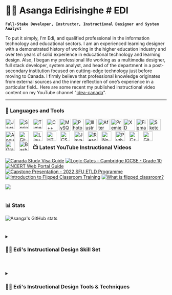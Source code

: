 # 🏄‍♂️ Asanga Edirisinghe # EDI

**`Full-Stake Developer, Instructor, Instructional Designer and System Analyst`**

To put it simply, I'm Edi, and qualified professional in the information technology and educational sectors. I am an experienced learning designer with a demonstrated history of working in the higher education industry and over ten years of solid experience in educational technology and learning design. Also, I began my professional life working as a multimedia designer, full stack developer, system analyst, and head of the department in a post-secondary institution focused on cutting-edge technology just before moving to Canada. I firmly believe that professional knowledge originates from external sources and the inner reflection of one’s experience in a particular field.. Here are some recent my published instructional video content on my YouTube channel "[idea-canada][youtube]".

---

### 🧰 Languages and Tools

<a href="https://docs.microsoft.com/en-us/cpp/?view=msvc-170" target="_blank" rel="noreferrer"><img src="https://raw.githubusercontent.com/danielcranney/readme-generator/main/public/icons/skills/cplusplus-colored.svg" width="36" height="36" alt="C++" /></a>
<a href="https://www.mysql.com/" target="_blank" rel="noreferrer"><img src="https://raw.githubusercontent.com/danielcranney/readme-generator/main/public/icons/skills/mysql-colored.svg" width="36" height="36" alt="MySQL" /></a>
<a href="https://www.adobe.com/uk/products/photoshop.html" target="_blank" rel="noreferrer"><img src="https://raw.githubusercontent.com/danielcranney/readme-generator/main/public/icons/skills/photoshop-colored.svg" width="36" height="36" alt="Photoshop" /></a>
<a href="adobe.com/uk/products/illustrator.html" target="_blank" rel="noreferrer"><img src="https://raw.githubusercontent.com/danielcranney/readme-generator/main/public/icons/skills/illustrator-colored.svg" width="36" height="36" alt="Illustrator" /></a>
<a href="https://www.adobe.com/uk/products/aftereffects.html" target="_blank" rel="noreferrer"><img src="https://raw.githubusercontent.com/danielcranney/readme-generator/main/public/icons/skills/aftereffects-colored.svg" width="36" height="36" alt="After Effects" /></a>
<a href="https://www.adobe.com/uk/products/premiere.html" target="_blank" rel="noreferrer"><img src="https://raw.githubusercontent.com/danielcranney/readme-generator/main/public/icons/skills/premierepro-colored.svg" width="36" height="36" alt="Premiere Pro" /></a>
<a href="https://www.adobe.com/uk/products/xd.html" target="_blank" rel="noreferrer"><img src="https://raw.githubusercontent.com/danielcranney/readme-generator/main/public/icons/skills/xd-colored.svg" width="36" height="36" alt="XD" /></a>
<a href="https://www.figma.com/" target="_blank" rel="noreferrer"><img src="https://raw.githubusercontent.com/danielcranney/readme-generator/main/public/icons/skills/figma-colored.svg" width="36" height="36" alt="Figma" /></a>
<a href="https://www.sketch.com/" target="_blank" rel="noreferrer"><img src="https://raw.githubusercontent.com/danielcranney/readme-generator/main/public/icons/skills/sketch-colored.svg" width="36" height="36" alt="Sketch" /></a>
<img align="left" alt="Java" width="30px" style="padding-right:10px;" src="https://cdn.jsdelivr.net/gh/devicons/devicon/icons/java/java-original.svg"/>
<img align="left" alt="Spring" width="30px" style="padding-right:10px;" src="https://cdn.jsdelivr.net/gh/devicons/devicon/icons/spring/spring-original.svg" />
<img align="left" alt="TypeScript" width="30px" style="padding-right:10px;" src="https://cdn.jsdelivr.net/gh/devicons/devicon/icons/typescript/typescript-plain.svg" />
<img align="left" alt="Angular" width="30px" style="padding-right:10px;" src="https://cdn.jsdelivr.net/gh/devicons/devicon/icons/angularjs/angularjs-plain.svg" />
<img align="left" alt="Git" width="30px" style="padding-right:10px;" src="https://cdn.jsdelivr.net/gh/devicons/devicon/icons/git/git-original.svg" />
<img align="left" alt="Linux" width="30px" style="padding-right:10px;" src="https://cdn.jsdelivr.net/gh/devicons/devicon/icons/linux/linux-original.svg" />
<img align="left" alt="HTML" width="30px" style="padding-right:10px;" src="https://cdn.jsdelivr.net/gh/devicons/devicon/icons/html5/html5-plain.svg" />
<img align="left" alt="CSS" width="30px" style="padding-right:10px;" src="https://cdn.jsdelivr.net/gh/devicons/devicon/icons/css3/css3-plain.svg" />
<img align="left" alt="JavaScript" width="30px" style="padding-right:10px;" src="https://cdn.jsdelivr.net/gh/devicons/devicon/icons/javascript/javascript-plain.svg" />
<img align="left" alt="React" width="30px" style="padding-right:10px;" src="https://cdn.jsdelivr.net/gh/devicons/devicon/icons/react/react-original.svg" />
<img align="left" alt="NodeJS" width="30px" style="padding-right:10px;" src="https://cdn.jsdelivr.net/gh/devicons/devicon/icons/nodejs/nodejs-original.svg" />
<img align="left" alt="Python" width="30px" style="padding-right:10px;" src="https://cdn.jsdelivr.net/gh/devicons/devicon/icons/python/python-plain.svg" />
<img align="left" alt="C++" width="30px" style="padding-right:10px;" src="https://cdn.jsdelivr.net/gh/devicons/devicon/icons/cplusplus/cplusplus-line.svg" />
<img align="left" alt="GitHub" width="30px" style="padding-right:10px;" src="https://cdn.jsdelivr.net/gh/devicons/devicon/icons/github/github-original.svg" />
<img align="left" alt="Gradle" width="30px" style="padding-right:10px;" src="https://cdn.jsdelivr.net/gh/devicons/devicon/icons/gradle/gradle-plain.svg" />
<img align="left" alt="Bash" width="30px" style="padding-right:10px;" src="https://cdn.jsdelivr.net/gh/devicons/devicon/icons/bash/bash-original.svg" />
<br />

#

### 📺 Latest YouTube Instructional Videos

<!-- BEGIN YOUTUBE-CARDS -->
[![Canada Study Visa Guide](https://ytcards.demolab.com/?id=PPVOlgz-tc0&title=Canada+Study+Visa+Guide&lang=en&timestamp=1671555624&background_color=%230d1117&title_color=%23ffffff&stats_color=%23dedede&width=250&duration=586 "Canada Study Visa Guide")](https://youtu.be/PPVOlgz-tc0)
[![Logic Gates - Cambridge IGCSE - Grade 10](https://ytcards.demolab.com/?id=V6-B72QFMFM&title=Logic+Gates+Cambridge+IGCSE&lang=en&timestamp=1669140023&background_color=%230d1117&title_color=%23ffffff&stats_color=%23dedede&width=250&duration=435 "Logic Gates - Cambridge IGCSE - Grade 10")](https://youtu.be/V6-B72QFMFM)
[![NCERT Web Portal Guide](https://ytcards.demolab.com/?id=tcyd9VlRxIU&title=NCERT+Web+Portal+Guide&lang=en&timestamp=1668434431&background_color=%230d1117&title_color=%23ffffff&stats_color=%23dedede&width=250&duration=260 "NCERT Web Portal Guide")](https://youtu.be/tcyd9VlRxIU)
[![Capstone Presentation - 2022 SFU ETLD Programme](https://ytcards.demolab.com/?id=tjLPx9HXn4s&title=Capstone+Presentation,+2022+SFU+ETLD+Programme&lang=en&timestamp=1667250900&background_color=%230d1117&title_color=%23ffffff&stats_color=%23dedede&width=250&duration=482 "Command Line Tools ALL Developers Should Know")](https://youtu.be/tjLPx9HXn4s)
[![Introduction to Flipped Classroom Training](https://ytcards.demolab.com/?id=LC968X7eCVs&title=Introduction+to+Flipped+Classroom+Training&lang=en&timestamp=1666797301&background_color=%230d1117&title_color=%23ffffff&stats_color=%23dedede&width=250&duration=73 "Capstone Presentation - 2022 SFU ETLD Programme")](https://www.youtube.com/watch?v=g9hPa-G3lfw)
[![What is flipped classroom?](https://ytcards.demolab.com/?id=PW_3v6XMeXU&title=What+is+flipped+classroom?&lang=en&timestamp=1663770604&background_color=%230d1117&title_color=%23ffffff&stats_color=%23dedede&width=250&duration=197 "What is flipped classroom?")](https://youtu.be/PW_3v6XMeXU)
<!-- END YOUTUBE-CARDS -->

[<img src="https://custom-icon-badges.demolab.com/badge/-Subscribe%20For%20More-red?style=for-the-badge&logo=video&logoColor=white"/>](https://www.youtube.com/channel/UCHVwyWpnHaqGX3Qt0O3jV7A?sub_confirmation=1)

#

### 📊 Stats

![Asanga's GitHub stats](https://github-readme-stats.vercel.app/api?username=asangaes&show_icons=true&theme=gruvbox)

<!-- ![GitHub Streak](https://streak-stats.demolab.com?user=asangaes&theme=gruvbox&border_radius=4.5) -->

#

<details>
 <summary><h3>👨‍💻 Edi's Instructional Design Skill Set</h3></summary>
<ul style="list-style-type:disc">
<li><h4>Deep level of understanding of learning models</h4></li>
<a>I possess a deep level of understanding of various learning models, which allows me to design instructional materials that are tailored to the specific needs and preferences of the audience. This includes a comprehensive understanding of cognitive, constructivist, behaviorist, and humanistic learning models, among others. By leveraging my knowledge of these models, I can create effective instructional strategies that promote engagement, retention, and successful outcomes.<a/>
<li><h4>Learning technology experience</h4></li>
<a>I have extensive experience working with a wide range of learning technologies, including learning management systems (LMS), authoring tools, multimedia software, and virtual and augmented reality tools. This experience has enabled me to effectively design and implement instructional materials that leverage the latest technological advancements to enhance the learning experience. Additionally, I am proficient in using various digital platforms and tools for collaboration, communication, and project management, which facilitates effective teamwork and collaboration.</a>
 <li><h4>Presentation technology knowledge</h4></li>
I possess extensive knowledge of presentation technologies and tools, including slide design software, audio and video editing software, and web conferencing platforms. This knowledge allows me to create engaging and effective presentations that incorporate multimedia elements such as images, audio, and video to enhance the learning experience. Additionally, I am adept at using these tools to facilitate remote or virtual learning, enabling me to reach a wider audience and provide flexible learning opportunities.
<li><h4>Team collaboration</h4> </li>
My approach to content creation is grounded in practicality, as I strive to provide information that can be effectively applied in real-world scenarios, particularly learner-oriented ones. To achieve this, I work collaboratively with subject matter experts, professionals, and team members to ensure the accuracy and relevance of the information presented.
<li><h4>Project Management skills</h4></li>
As an instructional designer, I possess strong project management skills that enable me to effectively manage instructional design projects from start to finish. This includes developing project plans, timelines, and budgets, as well as coordinating the activities of project team members and stakeholders.
I am also experienced in using project management tools and software to track progress, manage resources, and identify potential issues or risks. By employing effective project management strategies, I can ensure that instructional design projects are completed on time, within budget, and to the satisfaction of all stakeholders.
 <li><h4>Visual and artistic talents</h4></li>
While my primary focus is on instructional design and learning technologies, I do possess visual and artistic talents that enable me to create visually appealing and engaging instructional materials. This includes skills in graphic design, illustration, and video production, which allow me to create custom visual elements that complement the instructional content and enhance the learning experience.
Additionally, I am proficient in using a wide range of design software, such as Adobe Creative Suite, to create professional-grade visual content. By incorporating visually appealing elements into instructional materials, I can capture learners' attention and foster engagement, ultimately contributing to a more successful learning experience.
<li><h4>Understanding of Virtual Reality</h4></li>
I possess a comprehensive understanding of virtual reality (VR) technologies and their potential applications in instructional design. VR is a powerful tool that allows learners to interact with realistic, simulated environments and scenarios, creating an immersive and engaging learning experience.
As an instructional designer, I can design and develop instructional materials that leverage VR technologies to enhance learning outcomes. This may include designing VR simulations or scenarios that allow learners to apply their knowledge and skills in realistic situations or using VR to facilitate virtual collaboration and teamwork.
<li><h4>Passion for Knowledge</h4></li>
I possess a strong passion for knowledge and learning, which drives my work as an instructional designer. I believe that learning is a lifelong journey, and I am constantly seeking out new information, insights, and perspectives to expand my own knowledge and improve my instructional design practice.
My passion for knowledge also fuels my commitment to staying up to date on the latest trends and technologies in instructional design and learning, which allows me to design and develop effective instructional materials that meet the needs of modern learners.
Additionally, I am passionate about creating instructional materials that inspire and engage learners, fostering a love of learning that extends beyond the specific subject matter. Through my passion for knowledge, I can promote a positive learning culture and contribute to learners' personal and professional growth.
 <li><h4>Assessment Development</h4></li>
As an instructional designer, I have experience developing effective assessment tools that measure learners' progress and knowledge acquisition. This includes designing formative and summative assessments that align with the learning objectives and provide learners with opportunities to demonstrate their mastery of the content.
I am skilled in developing a range of assessment types, including quizzes, exams, case studies, simulations, and performance assessments. I am also experienced in using learning analytics tools to analyze learners' performance data and identify areas for improvement.
Through my assessment development skills, I can create fair and accurate assessments that provide valuable feedback to learners and inform instructional design decisions, ultimately contributing to improved learning outcomes.
<li><h4>Above average communication</h4></li>
I possess above-average communication skills that enable me to effectively convey instructional content to learners, team members, and stakeholders. I am skilled in both written and verbal communication and can adapt my communication style to the needs of different audiences.
In addition, I am a good listener, which allows me to understand learners' needs, concerns, and feedback, and adjust my instructional materials accordingly. I am also adept at providing constructive feedback and facilitating productive discussions to resolve issues and improve learning outcomes.
Through my strong communication skills, I can foster positive relationships with learners, team members, and stakeholders, ultimately contributing to a successful instructional design project.
<li><h4>Proactive career growth</h4></li>
I am committed to proactive career growth, which involves seeking out opportunities to develop my skills, expand my knowledge, and advance my career. This includes pursuing professional development opportunities such as attending conferences, workshops, and webinars, and participating in professional organizations and networking events.
I also take a proactive approach to seeking out new challenges and responsibilities in my work, taking on new projects and initiatives that allow me to expand my skill set and contribute to the success of my organization.
Through my commitment to proactive career growth, I can stay ahead of the curve in instructional design and learning, positioning myself as an asset to my organization and the broader instructional design community.
  </ul>
 </details>
 
 #
<details>
<summary><h3>👨‍💻 Edi's Instructional Design Tools & Techniques</h3></summary>

•	Various Learning Management Systems: BlackBoard, Moodle, Canvas
•	Learning Material Repository System - SeedDMS
•	Classroom Responsive System – iClicker, Kaltura, Poll Anywhere, Kahoot, Zoom.
•	Multimedia authoring tools: Adobe Creative Suites (Adobe Illustrator, Photoshop, Aftereffects, Premier Pro, Captivate, Audition), Camtasia, Articulate Storyline 360, MindMeister, and Audacity.
•	ADDIE, SAM, Backward Design, Cognitive Apprenticeship, Iterative Design methodologies
•	E-Learning authoring tools: Articulate 360, Adobe Captivate, Camtasia and H5P



[website]: https://www.idea-canada.com
[youtube]: https://www.youtube.com/@idea-canada

